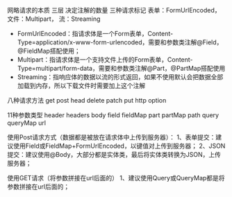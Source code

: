 网略请求的本质 三层 决定注解的数量
三种请求标记
表单：FormUrlEncoded，文件：Multipart， 流：Streaming
* FormUrlEncoded：指请求体是一个Form表单，Content-Type=application/x-www-form-urlencoded，需要和参数类注解@Field，@FieldMap搭配使用；
* Multipart：指请求体是一个支持文件上传的Form表单，Content-Type=multipart/form-data，需要和参数类注解@Part，@PartMap搭配使用
* Streaming：指响应体的数据以流的形式返回，如果不使用默认会把数据全部加载到内存，所以下载文件时需要加上这个注解

八种请求方法
get post head delete patch put http option

11种参数类型
header headers body field fieldMap part partMap path query queryMap url


使用Post请求方式（数据都是被放在请求体中上传到服务器）：
1、表单提交：建议使用Field或FieldMap+FormUrlEncoded，以键值对上传到服务器；
2、JSON提交：建议使用@Body，大部分都是实体类，最后将实体类转换为JSON，上传服务器；

使用GET请求（将参数拼接在url后面的）
1、建议使用Query或QueryMap都是将参数拼接在url后面的；
